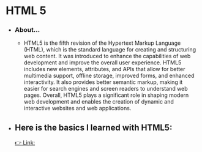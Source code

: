 # HTML 5

- ### About...
  - HTML5 is the fifth revision of the Hypertext Markup Language (HTML), which is the standard language for creating and structuring web content. It was introduced to enhance the capabilities of web development and improve the overall user experience. HTML5 includes new elements, attributes, and APIs that allow for better multimedia support, offline storage, improved forms, and enhanced interactivity. It also provides better semantic markup, making it easier for search engines and screen readers to understand web pages. Overall, HTML5 plays a significant role in shaping modern web development and enables the creation of dynamic and interactive websites and web applications.

 - ## Here is the basics I learned with HTML5:
 
   [👉 Link: ](https://bekcodingaddict.github.io/Front-End-Fundamentals/HTML/HTML/1.Basics.html)
